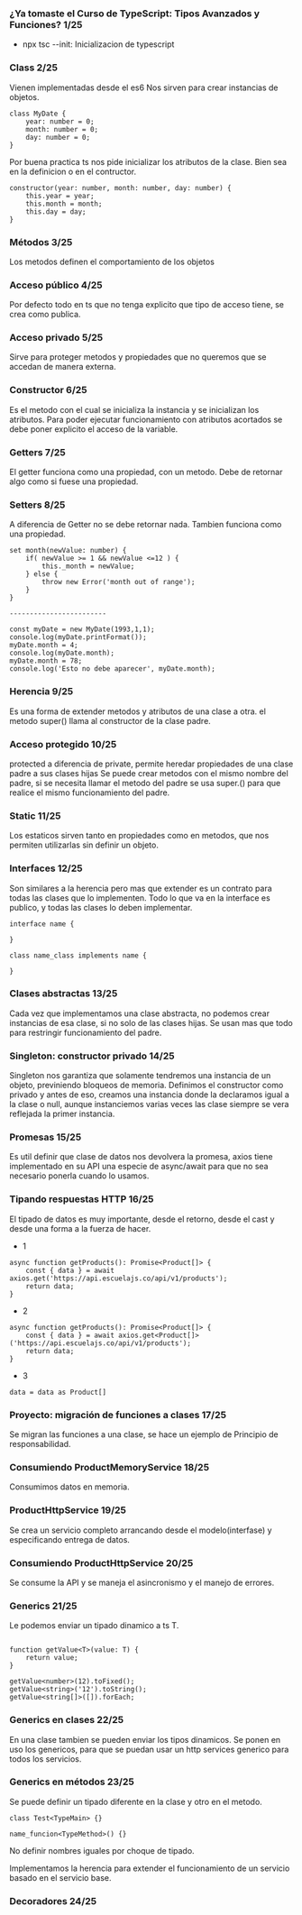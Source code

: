 ### ¿Ya tomaste el Curso de TypeScript: Tipos Avanzados y Funciones? 1/25

- npx tsc --init: Inicializacion de typescript


### Class 2/25
Vienen implementadas desde el es6
Nos sirven para crear instancias de objetos.

```
class MyDate {
    year: number = 0;
    month: number = 0;
    day: number = 0;
}
```

Por buena practica ts nos pide inicializar los atributos de la clase. Bien sea en la definicion o en el contructor.

```
constructor(year: number, month: number, day: number) {
    this.year = year;
    this.month = month;
    this.day = day;
}
```

### Métodos 3/25
Los metodos definen el comportamiento de los objetos

### Acceso público 4/25
Por defecto todo en ts que no tenga explicito que tipo de acceso tiene, se crea como publica.

### Acceso privado 5/25
Sirve para proteger metodos y propiedades que no queremos que se accedan de manera externa.

### Constructor 6/25
Es el metodo con el cual se inicializa la instancia y se inicializan los atributos.
Para poder ejecutar funcionamiento con atributos acortados se debe poner explicito el acceso de la variable.

### Getters 7/25
El getter funciona como una propiedad, con un metodo.
Debe de retornar algo como si fuese una propiedad.

### Setters 8/25
A diferencia de Getter no se debe retornar nada.
Tambien funciona como una propiedad.
```
set month(newValue: number) {
    if( newValue >= 1 && newValue <=12 ) {
        this._month = newValue;
    } else {
        throw new Error('month out of range');
    }
}

------------------------

const myDate = new MyDate(1993,1,1);
console.log(myDate.printFormat());
myDate.month = 4;
console.log(myDate.month);
myDate.month = 78;
console.log('Esto no debe aparecer', myDate.month);
```

### Herencia 9/25
Es una forma de extender metodos y atributos de una clase a otra.
el metodo super() llama al constructor de la clase padre.

### Acceso protegido 10/25
protected a diferencia de private, permite heredar propiedades de una clase padre a sus clases hijas
Se puede crear metodos con el mismo nombre del padre, si se necesita llamar el metodo del padre se usa super.<class>() para que realice el mismo funcionamiento del padre.

### Static 11/25
Los estaticos sirven tanto en propiedades como en metodos, que nos permiten utilizarlas sin definir un objeto.

### Interfaces 12/25
Son similares a la herencia pero mas que extender es un contrato para todas las clases que lo implementen.
Todo lo que va en la interface es publico, y todas las clases lo deben implementar.
```
interface name {

}

class name_class implements name {

}
```

### Clases abstractas 13/25
Cada vez que implementamos una clase abstracta, no podemos crear instancias de esa clase, si no solo de las clases hijas.
Se usan mas que todo para restringir funcionamiento del padre.


### Singleton: constructor privado 14/25
Singleton nos garantiza que solamente tendremos una instancia de un objeto, previniendo bloqueos de memoria.
Definimos el constructor como privado y antes de eso, creamos una instancia donde la declaramos igual a la clase o null, aunque instanciemos varias veces las clase siempre se vera reflejada la primer instancia.

### Promesas 15/25
Es util definir que clase de datos nos devolvera la promesa, axios tiene implementado en su API una especie de async/await para que no sea necesario ponerla cuando lo usamos.

### Tipando respuestas HTTP 16/25
El tipado de datos es muy importante, desde el retorno, desde el cast y desde una forma a la fuerza de hacer.

- 1
```
async function getProducts(): Promise<Product[]> {
    const { data } = await axios.get('https://api.escuelajs.co/api/v1/products');
    return data;
}
```
- 2
```
async function getProducts(): Promise<Product[]> {
    const { data } = await axios.get<Product[]>('https://api.escuelajs.co/api/v1/products');
    return data;
}
```
- 3
```
data = data as Product[]
```

### Proyecto: migración de funciones a clases 17/25
Se migran las funciones a una clase, se hace un ejemplo de Principio de responsabilidad.

### Consumiendo ProductMemoryService 18/25
Consumimos datos en memoria.

### ProductHttpService 19/25
Se crea un servicio completo arrancando desde el modelo(interfase) y especificando entrega de datos.

### Consumiendo ProductHttpService 20/25
Se consume la API y se maneja el asincronismo y el manejo de errores.

### Generics 21/25
Le podemos enviar un tipado dinamico a ts T.

```

function getValue<T>(value: T) {
    return value;
}

getValue<number>(12).toFixed();
getValue<string>('12').toString();
getValue<string[]>([]).forEach;
```

### Generics en clases 22/25
En una clase tambien se pueden enviar los tipos dinamicos.
Se ponen en uso los genericos, para que se puedan usar un http services generico para todos los servicios.

### Generics en métodos 23/25
Se puede definir un tipado diferente en la clase y otro en el metodo.

```
class Test<TypeMain> {}
```

```
name_funcion<TypeMethod>() {}
```

No definir nombres iguales por choque de tipado.

Implementamos la herencia para extender el funcionamiento de un servicio basado en el servicio base.

### Decoradores 24/25
